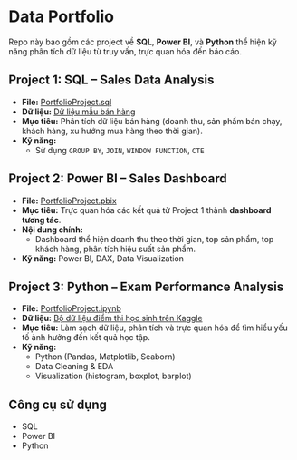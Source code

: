 #  Data Portfolio

Repo này bao gồm các project về **SQL**, **Power BI**, và **Python** thể hiện kỹ năng phân tích dữ liệu từ truy vấn, trực quan hóa đến báo cáo.

##  Project 1: SQL – Sales Data Analysis
- **File:** [PortfolioProject.sql](Project1_SQL_SalesAnalysis/PortfolioProject.sql)
- **Dữ liệu:** [Dữ liệu mẫu bán hàng](https://madzynguyen.com/xay-dung-portfolio-cho-data-analyst-thanh-thao-sql/)
- **Mục tiêu:** Phân tích dữ liệu bán hàng (doanh thu, sản phẩm bán chạy, khách hàng, xu hướng mua hàng theo thời gian).  
- **Kỹ năng:**  
  - Sử dụng `GROUP BY`, `JOIN`, `WINDOW FUNCTION`, `CTE`  

##  Project 2: Power BI – Sales Dashboard
- **File:** [PortfolioProject.pbix](Project2_PowerBI_SalesReport/PortfolioProject.pbix)  
- **Mục tiêu:** Trực quan hóa các kết quả từ Project 1 thành **dashboard tương tác**.  
- **Nội dung chính:**  
  - Dashboard thể hiện doanh thu theo thời gian, top sản phẩm, top khách hàng, phân tích hiệu suất sản phẩm.  
- **Kỹ năng:** Power BI, DAX, Data Visualization

##  Project 3: Python – Exam Performance Analysis
- **File:** [PortfolioProject.ipynb](Project3_Python_ExamPerformance/PortfolioProject.ipynb)  
- **Dữ liệu:** [Bộ dữ liệu điểm thi học sinh trên Kaggle](https://www.kaggle.com/datasets/nadeemajeedch/students-performance-10000-clean-data-eda)
- **Mục tiêu:** Làm sạch dữ liệu, phân tích và trực quan hóa để tìm hiểu yếu tố ảnh hưởng đến kết quả học tập.  
- **Kỹ năng:**  
  - Python (Pandas, Matplotlib, Seaborn)  
  - Data Cleaning & EDA  
  - Visualization (histogram, boxplot, barplot)  

##  Công cụ sử dụng
- SQL 
- Power BI
- Python 


